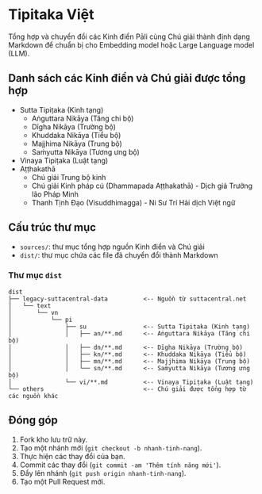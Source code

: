 # Tipitaka Việt

Tổng hợp và chuyển đổi các Kinh điển Pāli cùng Chú giải thành định dạng Markdown để chuẩn bị cho Embedding model hoặc Large Language model (LLM).

## Danh sách các Kinh điển và Chú giải được tổng hợp

- Sutta Tipiṭaka (Kinh tạng)
  - Aṅguttara Nikāya (Tăng chi bộ)
  - Dīgha Nikāya (Trường bộ)
  - Khuddaka Nikāya (Tiểu bộ)
  - Majjhima Nikāya (Trung bộ)
  - Saṁyutta Nikāya (Tương ưng bộ)
- Vinaya Tipiṭaka (Luật tạng)
- Aṭṭhakathā
  - Chú giải Trung bộ kinh
  - Chú giải Kinh pháp cú (Dhammapada Aṭṭhakathā) - Dịch giả Trưởng lão Pháp Minh
  - Thanh Tịnh Đạo (Visuddhimagga) - Ni Sư Trí Hải dịch Việt ngữ

## Cấu trúc thư mục

- `sources/`: thư mục tổng hợp nguồn Kinh điển và Chú giải
- `dist/`: thư mục chứa các file đã chuyển đổi thành Markdown

### Thư mục `dist`

```
dist
├── legacy-suttacentral-data          <-- Nguồn từ suttacentral.net
│   └── text
│       └── vn
│           └── pi
│               ├── su                <-- Sutta Tipiṭaka (Kinh tạng)
│               │   ├── an/**.md      <-- Aṅguttara Nikāya (Tăng chi bộ)
│               │   ├── dn/**.md      <-- Dīgha Nikāya (Trường bộ)
│               │   ├── kn/**.md      <-- Khuddaka Nikāya (Tiểu bộ)
│               │   ├── mn/**.md      <-- Majjhima Nikāya (Trung bộ)
│               │   └── sn/**.md      <-- Saṁyutta Nikāya (Tương ưng bộ)
│               └── vi/**.md          <-- Vinaya Tipiṭaka (Luật tạng)
└── others                            <-- Chú giải được tổng hợp từ các nguồn khác
```

## Đóng góp

1. Fork kho lưu trữ này.
2. Tạo một nhánh mới (`git checkout -b nhanh-tinh-nang`).
3. Thực hiện các thay đổi của bạn.
4. Commit các thay đổi (`git commit -am 'Thêm tính năng mới'`).
5. Đẩy lên nhánh (`git push origin nhanh-tinh-nang`).
6. Tạo một Pull Request mới.
